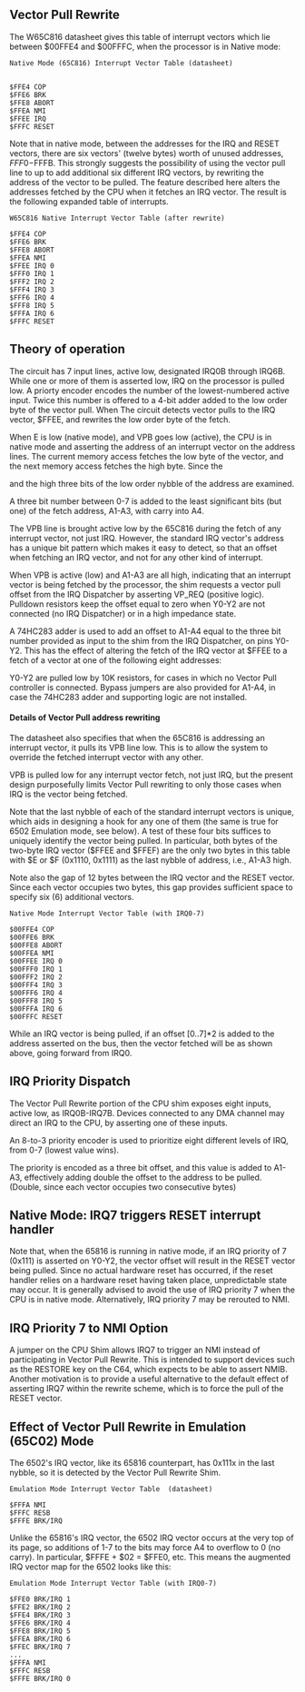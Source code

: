 ## Vector Pull Rewrite 

The W65C816 datasheet gives this table of interrupt vectors which lie between $00FFE4 and $00FFFC, when the processor is in Native mode:

```
Native Mode (65C816) Interrupt Vector Table (datasheet)


$FFE4 COP      
$FFE6 BRK      
$FFE8 ABORT    
$FFEA NMI      
$FFEE IRQ      
$FFFC RESET    
```
Note that in native mode, between the addresses for the IRQ and RESET vectors, there are six vectors' (twelve bytes) worth of unused addresses, $FFF0-$FFFB. 
This strongly suggests the possibility of using the vector pull line to up to add additional six different IRQ vectors, by rewriting the address of the vector to be pulled. The feature described here alters the addresses fetched by the CPU when it fetches an IRQ vector. The result is the following expanded table of interrupts.

```
W65C816 Native Interrupt Vector Table (after rewrite)

$FFE4 COP      
$FFE6 BRK      
$FFE8 ABORT    
$FFEA NMI      
$FFEE IRQ 0 
$FFF0 IRQ 1 
$FFF2 IRQ 2 
$FFF4 IRQ 3 
$FFF6 IRQ 4 
$FFF8 IRQ 5 
$FFFA IRQ 6 
$FFFC RESET

```

## Theory of operation
The circuit has 7 input lines, active low, designated IRQ0B through IRQ6B. While one or more of them is asserted low, IRQ on the processor is pulled low. A priorty encoder encodes the number of the lowest-numbered active input. Twice this number is offered to a 4-bit adder added to the low order byte of the vector pull.
When
The circuit detects vector pulls to the IRQ vector, $FFEE, and rewrites the low order byte of the fetch.

When E is low (native mode), and VPB goes low (active), the CPU is in native mode and asserting the address of an interrupt vector on the address lines. The current memory access fetches the low byte of the vector, and the next memory access fetches the high byte. Since the 

and the high three bits of the low order nybble of the address are examined. 



A three bit number between 0-7 is added to the least significant bits (but one) of the fetch address, A1-A3, with carry into A4.

The VPB line is brought active low by the 65C816 during the fetch of any interrupt vector, not just IRQ. However, the standard IRQ vector's address has a unique bit pattern which makes it easy to detect, so that an offset when fetching an IRQ vector, and not for any other kind of interrupt.

When VPB is active (low) and A1-A3 are all high, indicating that an interrupt vector is being fetched by the processor, the shim requests a vector pull offset from the IRQ Dispatcher by asserting VP_REQ (positive logic). Pulldown resistors keep the offset equal to zero when Y0-Y2 are not connected (no IRQ Dispatcher) or in a high impedance state. 

A 74HC283 adder is used to add an offset to A1-A4 equal to the three bit number provided as input to the shim from the IRQ Dispatcher, on pins Y0-Y2. This has the effect of altering the fetch of the IRQ vector at $FFEE to a fetch of a vector at one of the following eight addresses: 


Y0-Y2 are pulled low by 10K resistors, for cases in which no Vector Pull controller is connected. Bypass jumpers are also provided for A1-A4, in case the 74HC283 adder and supporting logic are not installed.



#### Details of Vector Pull address rewriting

The datasheet also specifies that when the 65C816 is addressing an interrupt vector, it pulls its VPB line low. This is to allow the system to override the fetched interrupt vector with any other. 

VPB is pulled low for any interrupt vector fetch, not just IRQ, but the present design purposefully limits Vector Pull rewriting to only those cases when IRQ is the vector being fetched.

Note that the last nybble of each of the standard interrupt vectors is unique, which aids in designing a hook for any one of them (the same is true for 6502 Emulation mode, see below). A test of these four bits suffices to uniquely identify the vector being pulled. In particular, both bytes of the two-byte IRQ vector ($FFEE and $FFEF) are the only two bytes in this table with $E or $F (0x1110, 0x1111) as the last nybble of address, i.e., A1-A3 high.

Note also the gap of 12 bytes between the IRQ vector and the RESET vector. Since each vector occupies two bytes, this gap provides sufficient space to specify six (6) additional vectors. 

```
Native Mode Interrupt Vector Table (with IRQ0-7)

$00FFE4 COP	
$00FFE6 BRK
$00FFE8 ABORT 
$00FFEA NMI 
$00FFEE IRQ 0 
$00FFF0 IRQ 1 
$00FFF2 IRQ 2 
$00FFF4 IRQ 3 
$00FFF6 IRQ 4 
$00FFF8 IRQ 5 
$00FFFA IRQ 6 
$00FFFC RESET 
```

While an IRQ vector is being pulled, if an offset [0..7]*2 is added to the address asserted on the bus, then the vector fetched will be as shown above, going forward from IRQ0.

## IRQ Priority Dispatch

The Vector Pull Rewrite portion of the CPU shim exposes eight inputs, active low, as IRQ0B-IRQ7B. Devices connected to any DMA channel may direct an IRQ to the CPU, by asserting one of these inputs. 

An 8-to-3 priority encoder is used to prioritize eight different levels of IRQ, from 0-7 (lowest value wins).

The priority is encoded as a three bit offset, and this value is added to A1-A3, effectively adding double the offset to the address to be pulled. (Double, since each vector occupies two consecutive bytes)

## Native Mode: IRQ7 triggers RESET interrupt handler 

Note that, when the 65816 is running in native mode, if an IRQ priority of 7 (0x111) is asserted on Y0-Y2, the vector offset will result in the RESET vector being pulled. Since no actual hardware reset has occurred, if the reset handler relies on a hardware reset having taken place, unpredictable state may occur. It is generally advised to avoid the use of IRQ priority 7 when the CPU is in native mode. Alternatively, IRQ priority 7 may be rerouted to NMI.

## IRQ Priority 7 to NMI Option

A jumper on the CPU Shim allows IRQ7 to trigger an NMI instead of participating in Vector Pull Rewrite.
This is intended to support devices such as the RESTORE key on the C64, which expects to be able to
assert NMIB. Another motivation is to provide a useful alternative to the default effect of asserting
IRQ7 within the rewrite scheme, which is to force the pull of the RESET vector.

## Effect of Vector Pull Rewrite in Emulation (65C02) Mode
The 6502's IRQ vector, like its 65816 counterpart, has 0x111x in the last nybble, so it is detected by the Vector Pull Rewrite Shim. 

```
Emulation Mode Interrupt Vector Table  (datasheet)

$FFFA NMI
$FFFC RESB
$FFFE BRK/IRQ 
```

Unlike the 65816's IRQ vector, the 6502 IRQ vector occurs at the very top of its page, so additions of 1-7 to the bits may force A4 to overflow to 0 (no carry). In particular, $FFFE + $02 = $FFE0, etc. This means the augmented
IRQ vector map for the 6502 looks like this:


```
Emulation Mode Interrupt Vector Table (with IRQ0-7)

$FFE0 BRK/IRQ 1
$FFE2 BRK/IRQ 2
$FFE4 BRK/IRQ 3
$FFE6 BRK/IRQ 4
$FFE8 BRK/IRQ 5
$FFEA BRK/IRQ 6
$FFEC BRK/IRQ 7
...
$FFFA NMI
$FFFC RESB
$FFFE BRK/IRQ 0
```



